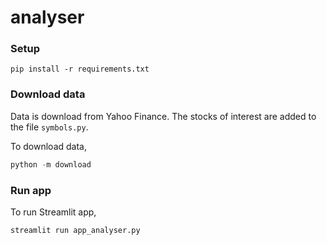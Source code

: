 # analyser

### Setup
```
pip install -r requirements.txt
```

### Download data
Data is download from Yahoo Finance. The stocks of interest are added to the file `symbols.py`.

To download data,
```python
python -m download
```

### Run app
To run Streamlit app,
```python
streamlit run app_analyser.py
```
